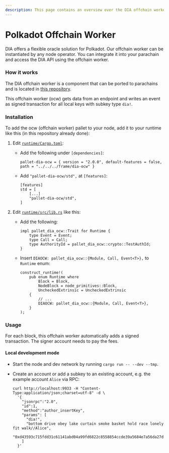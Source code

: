 ```yaml
---
description: This page contains an overview over the DIA offchain worker for Polkadot
---
```


# Polkadot Offchain Worker

DIA offers a flexible oracle solution for Polkadot. Our offchain worker can be instantiated by any node operator. You can integrate it into your parachain and access the DIA API using the offchain worker.

### How it works

The DIA offchain worker is a component that can be ported to parachains and is located in [this repository](https://github.com/diadata-org/dia-substrate).

This offchain worker \(ocw\) gets data from an endpoint and writes an event as signed transaction for all local keys with subkey type `dia!`.

### Installation

To add the ocw \(offchain worker\) pallet to your node, add it to your runtime like this \(in this repository already done\):

1. Edit [`runtime/Cargo.toml`](https://github.com/diadata-org/dia-substrate/blob/dia/bin/node/runtime/Cargo.toml):
   * Add the following under `[dependencies]`:

     ```text
     pallet-dia-ocw = { version = "2.0.0", default-features = false, path = "../../../frame/dia-ocw" }
     ```

   * Add `"pallet-dia-ocw/std",` at `[features]`:

     ```text
     [features]
     std = [
         [...]
         "pallet-dia-ocw/std",
     ]
     ```
2. Edit [`runtime/src/lib.rs`](https://github.com/diadata-org/dia-substrate/blob/dia/bin/node/runtime/src/lib.rs) like this:
   * Add the following:

     ```text
     impl pallet_dia_ocw::Trait for Runtime {
         type Event = Event;
         type Call = Call;
         type AuthorityId = pallet_dia_ocw::crypto::TestAuthId;
     }
     ```

   * Insert `DIAOCW: pallet_dia_ocw::{Module, Call, Event<T>},` to `Runtime` enum:

     ```text
     construct_runtime!(
         pub enum Runtime where
             Block = Block,
             NodeBlock = node_primitives::Block,
             UncheckedExtrinsic = UncheckedExtrinsic
         {
             // ...
             DIAOCW: pallet_dia_ocw::{Module, Call, Event<T>},
         }
     );
     ```

### Usage

For each block, this offchain worker automatically adds a signed transaction. The signer account needs to pay the fees.

#### Local development mode

* Start the node and dev network by running `cargo run -- --dev --tmp`.
* Create an account or add a subkey to an existing account, e.g. the example account `Alice` via RPC:

  ```text
  curl http://localhost:9933 -H "Content-Type:application/json;charset=utf-8" -d \
    '{
      "jsonrpc":"2.0",
      "id":1,
      "method":"author_insertKey",
      "params": [
        "dia!",
        "bottom drive obey lake curtain smoke basket hold race lonely fit walk//Alice",
        "0xd43593c715fdd31c61141abd04a99fd6822c8558854ccde39a5684e7a56da27d"
      ]
    }'
  ```

